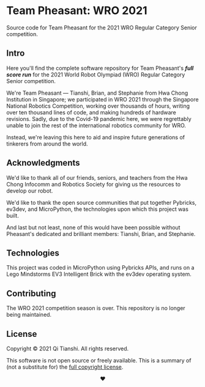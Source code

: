 # Team Pheasant: WRO 2021
Source code for Team Pheasant for the 2021 WRO Regular Category Senior competition.

## Intro
Here you'll find the complete software repository for Team Pheasant's **_full score run_** for the 2021 World Robot
Olympiad (WRO) Regular Category Senior competition.

We're Team Pheasant — Tianshi, Brian, and Stephanie from Hwa Chong Institution in Singapore; we participated in WRO 2021
through the Singapore National Robotics Competition, working over thousands of hours, writing over ten thousand lines of
code, and making hundreds of hardware revisions. Sadly, due to the Covid-19 pandemic here, we were regrettably unable to
join the rest of the international robotics community for WRO.

Instead, we're leaving this here to aid and inspire future generations of tinkerers from around the world.

## Acknowledgments
We'd like to thank all of our friends, seniors, and teachers from the Hwa Chong Infocomm and Robotics Society for giving
us the resources to develop our robot.

We'd like to thank the open source communities that put together Pybricks, ev3dev, and MicroPython, the technologies
upon which this project was built.

And last but not least, none of this would have been possible without Pheasant's dedicated and brilliant members:
Tianshi, Brian, and Stephanie.

## Technologies
This project was coded in MicroPython using Pybricks APIs, and runs on a Lego Mindstorms EV3 Intelligent Brick with the
ev3dev operating system.

## Contributing
The WRO 2021 competition season is over. This repository is no longer being maintained.

## License
Copyright © 2021 Qi Tianshi. All rights reserved.

This software is not open source or freely available. This is a summary of (not a substitute for) the
[full copyright license](https://github.com/qitianshi/pheasant-wro2021/blob/main/LICENSE).

<p align="center">❤️</p>
